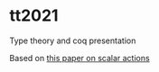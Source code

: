 # tt2021
Type theory and coq presentation

Based on [this paper on scalar actions](https://arxiv.org/pdf/2108.10700.pdf)
